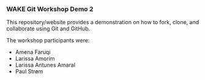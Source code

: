 ### WAKE Git Workshop Demo 2

This repository/website provides a demonstration on how to fork, clone, and collaborate using Git and GitHub.

The workshop participants were:

* Amena Faruqi
* Larissa Amorim
* Larissa Antunes Amaral
* Paul Strøm
